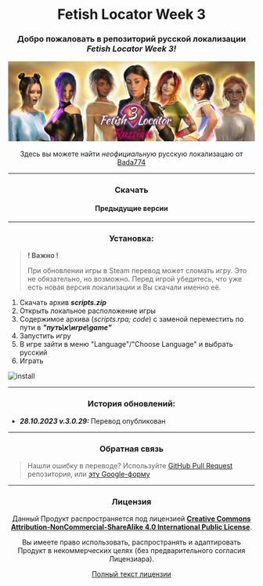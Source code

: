 <h1 align="center">Fetish Locator Week 3</h1>

<h3 align="center">Добро пожаловать в репозиторий русской локализации<br> <i><b>Fetish Locator Week 3!</b></i></h3>

![label](assets/label.png "label")

<p align="center">Здесь вы можете найти <i>неофициальную</i> русскую локализацаю от <a href="https://steamcommunity.com/id/bada774">Bada774</a>

---

<h3 align="center"><b>Cкачать</b></h3>

<h4 align="center"><b>Предыдущие версии</b></h4>

---

<h3 align="center"><b>Установка:</b></h3>

> <b>! Важно !</b>
>
> При обновлении игры в Steam перевод может сломать игру. Это не обязательно, но возможно. Перед игрой убедитесь, что уже есть новая версия локализации и Вы скачали именно её.

<ol>
    <li>Скачать архив <b><i>scripts.zip</i></b></li>
    <li>Открыть локальное расположение игры</li>
    <li>Содержимое архива (<i>scripts.rpa; code</i>) с заменой переместить по пути в <b><i>"путь\к\игре\game"</i></b>
    <li>Запустить игру</li>
    <li>В игре зайти в меню "Language"/"Choose Language" и выбрать русский</li>
    <li>Играть</li>
</ol>

![install](https://imgur.com/8HOtqGk.gif)

---

<h3 align="center"><b>История обновлений:</b></h3>

<ul>
    <li><b><i>28.10.2023 v.3.0.29: </i></b>Перевод опубликован</li>
</ul>

---

<h3 align="center"><b>Обратная связь</b></h3>

> Нашли ошибку в переводе? Используйте <a href="https://github.com/Bada774/FL-Week3-Russian/pulls">GitHub Pull Request</a> репозитория, или <a href="https://forms.gle/JNBmK86XTixf16Zh8">эту Google-форму</a>

---

<h3 align="center"><b>Лицензия</b></h3>

<p align="center">Данный Продукт распространяется под лицензией <b><u>Creative Commons Attribution-NonCommercial-ShareAlike 4.0 International Public License</u></b>.</p>

<p align="center">Вы имеете право использовать, распространять и адаптировать Продукт в некоммерческих целях (без предварительного согласия Лицензиара).</p>

<p align="center"><a href="https://github.com/Bada774/FL-Week3-Russian/blob/main/LICENSE">Полный текст лицензии</a></p>
